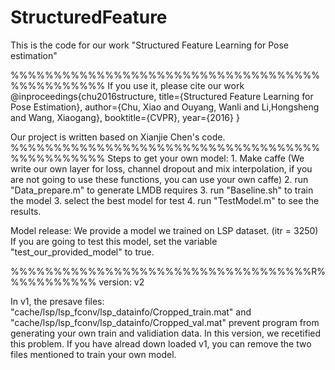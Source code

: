 # StructuredFeature
This is the code for our work "Structured Feature Learning for Pose estimation"

%%%%%%%%%%%%%%%%%%%%%%%%%%%%%%%%%%%%%%%%%%%%%%%
If you use it, please cite our work
@inproceedings{chu2016structure,
  title={Structured Feature Learning for Pose Estimation},
  author={Chu, Xiao and Ouyang, Wanli and Li,Hongsheng and Wang, Xiaogang},
  booktitle={CVPR},
  year={2016}
}

Our project is written based on Xianjie Chen's code.
%%%%%%%%%%%%%%%%%%%%%%%%%%%%%%%%%%%%%%%%%%%%%%%
Steps to get your own model:
	1. Make caffe (We write our own layer for loss, channel dropout and mix interpolation, if 		you are not going to use these functions, you can use your own caffe)
	2. run "Data_prepare.m" to generate LMDB requires
	3. run "Baseline.sh" to train the model
	3. select the best model for test
	4. run "TestModel.m" to see the results.

Model release:
	We provide a model we trained on LSP dataset. (itr = 3250)
	If you are going to test this model, set the variable "test_our_provided_model" to true.


%%%%%%%%%%%%%%%%%%%%%%%%%%%%%%%%%%%R%%%%%%%%%%%
version: v2
 
In v1, the presave files: "cache/lsp/lsp_fconv/lsp_datainfo/Cropped_train.mat" and "cache/lsp/lsp_fconv/lsp_datainfo/Cropped_val.mat" prevent program from generating your own train and validiation data. In this version, we recetified this problem.
If you have alread down loaded v1, you can remove the two files mentioned to train your own model.
	
